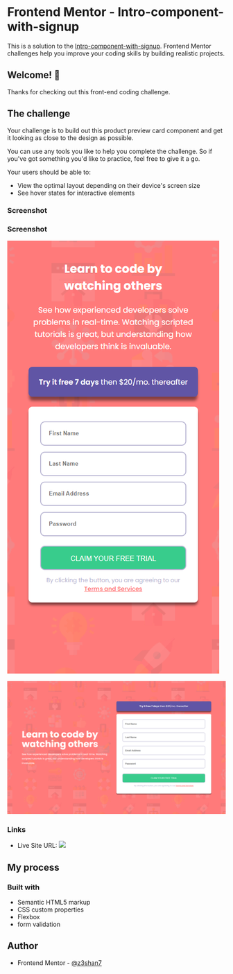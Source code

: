 # Frontend Mentor - Intro-component-with-signup

This is a solution to the [Intro-component-with-signup](https://www.frontendmentor.io/challenges/intro-component-with-signup-form-5cf91bd49edda32581d28fd1). Frontend Mentor challenges help you improve your coding skills by building realistic projects.



## Welcome! 👋

Thanks for checking out this front-end coding challenge.


## The challenge

Your challenge is to build out this product preview card component and get it looking as close to the design as possible.

You can use any tools you like to help you complete the challenge. So if you've got something you'd like to practice, feel free to give it a go.

Your users should be able to:

- View the optimal layout depending on their device's screen size
- See hover states for interactive elements

### Screenshot

### Screenshot

![Mobile view of solution](./mobile.png)

![Desktop view of solution](./desktop.png)

### Links


- Live Site URL: ![](https://z3shan7.github.io/intro-component-with-signup/)


## My process

### Built with

- Semantic HTML5 markup
- CSS custom properties
- Flexbox
- form validation

## Author

- Frontend Mentor - [@z3shan7](https://www.frontendmentor.io/profile/z3shan7)